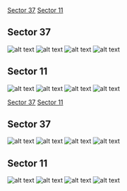 [Sector 37](#sector37)
[Sector 11](#sector11)

<a name = "sector37"></a>
## Sector 37
![alt text](/tt/HATS-25_Sector_37/HATS-25_Sector_37_a_TimeSeries.png)
![alt text](/tt/HATS-25_Sector_37/HATS-25_Sector_37_b_FoldedLightCurve.png)
![alt text](/tt/HATS-25_Sector_37/HATS-25_Sector_37_b_IndividualTransitsWithFit.png)
![alt text](/tt/HATS-25_Sector_37/HATS-25_Sector_37_c_TimingResiduals.png)

<a name = "sector11"></a>
## Sector 11
![alt text](/tt/HATS-25_Sector_11/HATS-25_Sector_11_a_TimeSeries.png)
![alt text](/tt/HATS-25_Sector_11/HATS-25_Sector_11_b_FoldedLightCurve.png)
![alt text](/tt/HATS-25_Sector_11/HATS-25_Sector_11_b_IndividualTransitsWithFit.png)
![alt text](/tt/HATS-25_Sector_11/HATS-25_Sector_11_c_TimingResiduals.png)

[Sector 37](#sector37)
[Sector 11](#sector11)

<a name = "sector37"></a>
## Sector 37
![alt text](/tt/HATS-25_Sector_37/HATS-25_Sector_37_a_TimeSeries.png)
![alt text](/tt/HATS-25_Sector_37/HATS-25_Sector_37_b_FoldedLightCurve.png)
![alt text](/tt/HATS-25_Sector_37/HATS-25_Sector_37_b_IndividualTransitsWithFit.png)
![alt text](/tt/HATS-25_Sector_37/HATS-25_Sector_37_c_TimingResiduals.png)

<a name = "sector11"></a>
## Sector 11
![alt text](/tt/HATS-25_Sector_11/HATS-25_Sector_11_a_TimeSeries.png)
![alt text](/tt/HATS-25_Sector_11/HATS-25_Sector_11_b_FoldedLightCurve.png)
![alt text](/tt/HATS-25_Sector_11/HATS-25_Sector_11_b_IndividualTransitsWithFit.png)
![alt text](/tt/HATS-25_Sector_11/HATS-25_Sector_11_c_TimingResiduals.png)

